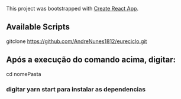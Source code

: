 This project was bootstrapped with [Create React App](https://github.com/facebook/create-react-app).

## Available Scripts

gitclone https://github.com/AndreNunes1812/eureciclo.git

## Após a execução do comando acima, digitar:

cd nomePasta <enter>

### digitar yarn start para instalar as dependencias
